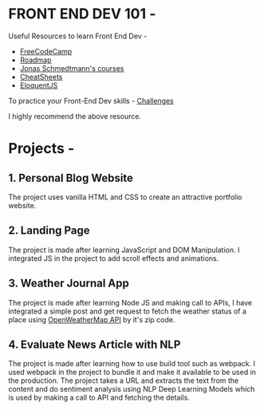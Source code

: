 # FRONT END DEV 101 -

Useful Resources to learn Front End Dev - 
- [FreeCodeCamp](https://www.freecodecamp.org/learn)
- [Roadmap](https://coggle.it/diagram/XfeRbWj7xy3dsEX8/t/web-development-in-2020)
- [Jonas Schmedtmann's courses](https://www.udemy.com/user/jonasschmedtmann/)
- [CheatSheets](https://github.com/logeshpaul/Frontend-Cheat-Sheets)
- [EloquentJS](https://eloquentjavascript.net/)

To practice your Front-End Dev skills - [Challenges](https://www.frontendmentor.io/challenges)

I highly recommend the above resource.

# Projects - 

## 1. Personal Blog Website
The project uses vanilla HTML and CSS to create an attractive portfolio website.

## 2. Landing Page
The project is made after learning JavaScript and DOM Manipulation. I integrated JS in the project to add scroll effects and animations. 

## 3. Weather Journal App
The project is made after learning Node JS and making call to APIs, I have integrated a simple post and get request to fetch the weather status of a place using [OpenWeatherMap API](https://openweathermap.org/guide) by it's zip code.

## 4. Evaluate News Article with NLP
The project is made after learning how to use build tool such as webpack. I used webpack in the project to bundle it and make it available to be used in the production. The project takes a URL and extracts the text from the content and do sentiment analysis using NLP Deep Learning Models which is used by making a call to API and fetching the details.

